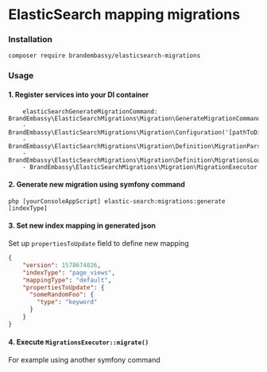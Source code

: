 # ElasticSearch mapping migrations

### Installation
```composer require brandembassy/elasticsearch-migrations```

### Usage

#### 1. Register services into your DI container 
```neon
    elasticSearchGenerateMigrationCommand: BrandEmbassy\ElasticSearchMigrations\Migration\GenerateMigrationCommand
    - BrandEmbassy\ElasticSearchMigrations\Migration\Configuration('[pathToDirectoryWhereMigrationsAreStored]')
    - BrandEmbassy\ElasticSearchMigrations\Migration\Definition\MigrationParser
    - BrandEmbassy\ElasticSearchMigrations\Migration\Definition\MigrationsLoader
    - BrandEmbassy\ElasticSearchMigrations\Migration\MigrationExecutor
```
#### 2. Generate new migration using symfony command
```php [yourConsoleAppScript] elastic-search:migrations:generate [indexType]```

#### 3. Set new index mapping in generated json 

Set up `propertiesToUpdate` field to define new mapping

```json
{
    "version": 1578674026,
    "indexType": "page_views",
    "mappingType": "default",
    "propertiesToUpdate": {
      "someRandomFoo": {
        "type": "keyword"
      }
    }
}
```

#### 4. Execute `MigrationsExecutor::migrate()`

For example using another symfony command
